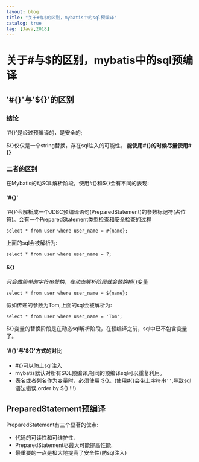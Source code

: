 ```yaml
---
layout: blog
title: "关于#与$的区别，mybatis中的sql预编译"
catalog: true
tag: [Java,2018]
---
```

# 关于#与$的区别，mybatis中的sql预编译

## \'#{}\'与\'${}\'的区别

### 结论

'#{}'是经过预编译的，是安全的;

${}仅仅是一个string替换，存在sql注入的可能性。
**能使用#{}的时候尽量使用#{}**

### 二者的区别

在Mybatis的动SQL解析阶段，使用#{}和${}会有不同的表现:

#### '#{}'

'#{}'会解析成一个JDBC预编译语句(PreparedStatement)的参数标记符(占位符)。会有一个PreparedStatement类型检查和安全检查的过程

`select * from user where user_name = #{name};`

上面的sql会被解析为:

`select * from user where user_name = ?;`

#### ${}

${}只会做简单的字符串替换，在动态解析阶段就会替换掉${}变量

`select * from user where user_name = ${name};`

假如传递的参数为Tom,上面的sql会被解析为:

`select * from user where user_name = 'Tom';`

${}变量的替换阶段是在动态sql解析阶段，在预编译之前，sql中已不包含变量了。

#### '#{}'与'${}'方式的对比

+ #{}可以防止sql注入
+ mybatis默认对所有SQL预编译,相同的预编译sql可以重复利用。
+ 表名或者列名作为变量时，必须使用 ${}。(使用#{}会带上字符串`''`,导致sql语法错误,order by ${} !!!)

## PreparedStatement预编译

PreparedStatement有三个显著的优点:

+ 代码的可读性和可维护性.
+ PreparedStatement尽最大可能提高性能.
+ 最重要的一点是极大地提高了安全性(防sql注入)
